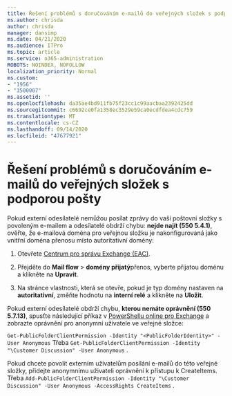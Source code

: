 ```yaml
---
title: Řešení problémů s doručováním e-mailů do veřejných složek s podporou pošty
ms.author: chrisda
author: chrisda
manager: dansimp
ms.date: 04/21/2020
ms.audience: ITPro
ms.topic: article
ms.service: o365-administration
ROBOTS: NOINDEX, NOFOLLOW
localization_priority: Normal
ms.custom:
- "1956"
- "3500007"
ms.assetid: ''
ms.openlocfilehash: da35ae4bd911fb75f23cc1c99aacbaa2392425dd
ms.sourcegitcommit: c6692ce0fa1358ec3529e59ca0ecdfdea4cdc759
ms.translationtype: MT
ms.contentlocale: cs-CZ
ms.lasthandoff: 09/14/2020
ms.locfileid: "47677921"
---
```

# <a name="fix-email-delivery-issues-to-mail-enabled-public-folders"></a>Řešení problémů s doručováním e-mailů do veřejných složek s podporou pošty

Pokud externí odesílatelé nemůžou posílat zprávy do vaší poštovní složky s povoleným e-mailem a odesílatelé obdrží chybu: **nejde najít (550 5.4.1)**, ověřte, že e-mailová doména pro veřejnou složku je nakonfigurovaná jako vnitřní doména přenosu místo autoritativní domény:

1. Otevřete [Centrum pro správu Exchange (EAC)](https://docs.microsoft.com/Exchange/exchange-admin-center).

2. Přejděte do **Mail flow** \> **domény přijatý**přenos, vyberte přijatou doménu a klikněte na **Upravit**.

3. Na stránce vlastnosti, která se otevře, pokud je typ domény nastaven na **autoritativní**, změňte hodnotu na **interní relé** a klikněte na **Uložit**.

Pokud externí odesílatelé obdrží chybu, **kterou nemáte oprávnění (550 5.7.13)**, spusťte následující příkaz v [PowerShellu online pro Exchange](https://docs.microsoft.com/powershell/exchange/exchange-online/connect-to-exchange-online-powershell/connect-to-exchange-online-powershell) a zobrazte oprávnění pro anonymní uživatele ve veřejné složce:

`Get-PublicFolderClientPermission -Identity "<PublicFolderIdentity>" -User Anonymous` Třeba `Get-PublicFolderClientPermission -Identity "\Customer Discussion" -User Anonymous` .

Pokud chcete povolit externím uživatelům posílání e-mailů do této veřejné složky, přidejte anonymnímu uživateli oprávnění k přístupu k CreateItems. Třeba `Add-PublicFolderClientPermission -Identity "\Customer Discussion" -User Anonymous -AccessRights CreateItems` .
